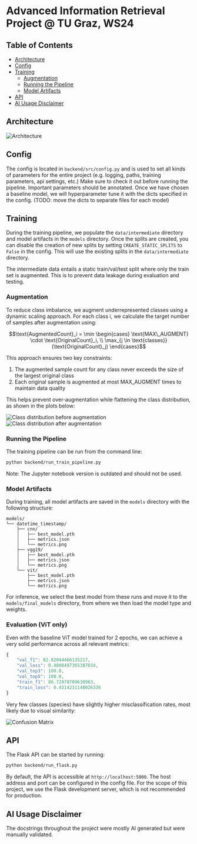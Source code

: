 # Advanced Information Retrieval Project @ TU Graz, WS24

## Table of Contents
- [Architecture](#architecture)
- [Config](#config)
- [Training](#training)
  - [Augmentation](#augmentation)
  - [Running the Pipeline](#running-the-pipeline)
  - [Model Artifacts](#model-artifacts)
- [API](#api)
- [AI Usage Disclaimer](#ai-usage-disclaimer)

## Architecture

![Architecture](backend/plots/AIR_G7_Architecture_vertical.png)

## Config

The config is located in `backend/src/config.py` and is used to set all kinds of parameters for the entire project (e.g. logging, paths, training parameters, api settings, etc.)
Make sure to check it out before running the pipeline. Important parameters should be annotated.
Once we have chosen a baseline model, we will hyperparameter tune it with the dicts specified in the config. (TODO: move the dicts to separate files for each model)

## Training

During the training pipeline, we populate the `data/intermediate` directory and model artifacts in the `models` directory. Once the splits are created, you can disable the creation of new splits by setting `CREATE_STATIC_SPLITS` to `False` in the config. This will use the existing splits in the `data/intermediate` directory.

The intermediate data entails a static train/val/test split where only the train set is augmented. This is to prevent data leakage during evaluation and testing.

### Augmentation
To reduce class imbalance, we augment underrepresented classes using a dynamic scaling approach. For each class i, we calculate the target number of samples after augmentation using:

```math
\text{AugmentedCount}_i = \min \begin{cases} \text{MAX\_AUGMENT} \cdot \text{OriginalCount}_i, \\ \max_{j \in \text{classes}}(\text{OriginalCount}_j) \end{cases}
```

This approach ensures two key constraints:
1. The augmented sample count for any class never exceeds the size of the largest original class
2. Each original sample is augmented at most MAX_AUGMENT times to maintain data quality

This helps prevent over-augmentation while flattening the class distribution, as shown in the plots below:

![Class distribution before augmentation](backend/plots/pre_augmentation_class_distribution.png)
![Class distribution after augmentation](backend/plots/post_augmentation_class_distribution.png)

### Running the Pipeline
The training pipeline can be run from the command line:

```bash
python backend/run_train_pipeline.py
```

Note: The Jupyter notebook version is outdated and should not be used.

### Model Artifacts

During training, all model artifacts are saved in the `models` directory with the following structure:
```
models/
└── datetime_timestamp/
    ├── cnn/
    │   ├── best_model.pth
    │   ├── metrics.json
    │   └── metrics.png
    ├── vgg19/
    │   ├── best_model.pth
    │   ├── metrics.json
    │   └── metrics.png
    └── vit/
        ├── best_model.pth
        ├── metrics.json
        └── metrics.png
```

For inference, we select the best model from these runs and move it to the `models/final_models` directory, from where we then load the model type and weights.



### Evaluation (ViT only)
Even with the baseline ViT model trained for 2 epochs, we can achieve a very solid performance across all relevant metrics:
```js
{
    "val_f1": 82.82044466135217,
    "val_loss": 0.4800497365387034,
    "val_top3": 100.0,
    "val_top5": 100.0,
    "train_f1": 86.72970789630963,
    "train_loss": 0.4314231148026336
}
```
Very few classes (species) have slightly higher misclassification rates, most likely due to visual similarity:

![Confusion Matrix](backend/plots/confusion_matrix_vit.png)



## API
The Flask API can be started by running:
```bash
python backend/run_flask.py
```

By default, the API is accessible at `http://localhost:5000`. The host address and port can be configured in the config file.
For the scope of this project, we use the Flask development server, which is not recommended for production.

## AI Usage Disclaimer
The docstrings throughout the project were mostly AI generated but were manually validated.

